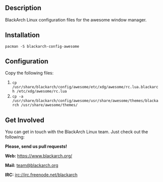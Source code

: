 ## Description

BlackArch Linux configuration files for the awesome window manager.

## Installation

`pacman -S blackarch-config-awesome`

## Configuration

Copy the following files:

1. `cp /usr/share/blackarch/config/awesome/etc/xdg/awesome/rc.lua.blackarch /etc/xdg/awesome/rc.lua`
2. `cp -a /usr/share/blackarch/config/awesome/usr/share/awesome/themes/blackarch /usr/share/awesome/themes/`

## Get Involved

You can get in touch with the BlackArch Linux team. Just check out the following:

**Please, send us pull requests!**

**Web:** https://www.blackarch.org/

**Mail:** team@blackarch.org

**IRC:** [irc://irc.freenode.net/blackarch](irc://irc.freenode.net/blackarch)
